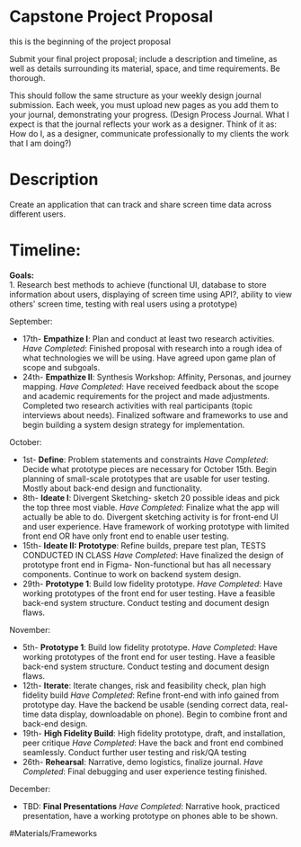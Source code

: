 # Capstone Project Proposal

this is the beginning of the project proposal

Submit your final project proposal; include a description and timeline, as well as details surrounding its material, space, and time requirements. Be thorough.

This should follow the same structure as your weekly design journal submission. Each week, you must upload new pages as you add them to your journal, demonstrating your progress. (Design Process Journal. What I expect is that the journal reflects your work as a designer. Think of it as: How do I, as a designer, communicate professionally to my clients the work that I am doing?)

# Description
 Create an application that can track and share screen time data across different users.

# Timeline: 

  **Goals:**
  <br>
    1. Research best methods to achieve (functional UI, database to store information about users, displaying of screen time using API?, ability to view others'              screen time, testing with real users using a prototype)

    
  September: 
  <br>
  - 17th- **Empathize I**: Plan and conduct at least two research activities.
             _Have Completed_: Finished proposal with research into a rough idea of what technologies we will be using. Have agreed upon game plan of scope and subgoals.        
  - 24th- **Empathize II**: Synthesis Workshop: Affinity, Personas, and journey mapping.
             _Have Completed_: Have received feedback about the scope and academic requirements for the project and made adjustments. Completed two research activities with real participants (topic interviews about needs). Finalized software and frameworks to use and begin building a system design strategy for implementation.
    
  October:
  <br>
  - 1st- **Define**: Problem statements and constraints
             _Have Completed_: Decide what prototype pieces are necessary for October 15th. Begin planning of small-scale prototypes that are usable for user testing. Mostly about back-end design and functionality.
  - 8th- **Ideate I**: Divergent Sketching- sketch 20 possible ideas and pick the top three most viable.
             _Have Completed_: Finalize what the app will actually be able to do. Divergent sketching activity is for front-end UI and user experience. Have framework of working prototype with limited front end OR have only front end to enable user testing.
  - 15th- **Ideate II: Prototype**: Refine builds, prepare test plan, TESTS CONDUCTED IN CLASS
             _Have Completed_: Have finalized the design of prototype front end in Figma- Non-functional but has all necessary components. Continue to work on backend system design. 
 - 29th- **Prototype 1**: Build low fidelity prototype.
             _Have Completed_: Have working prototypes of the front end for user testing. Have a feasible back-end system structure. Conduct testing and document design flaws. 

  November:
<br>
 - 5th- **Prototype 1**: Build low fidelity prototype.
             _Have Completed_: Have working prototypes of the front end for user testing. Have a feasible back-end system structure. Conduct testing and document design flaws.
 - 12th- **Iterate**: Iterate changes, risk and feasibility check, plan high fidelity build
             _Have Completed_: Refine front-end with info gained from prototype day. Have the backend be usable (sending correct data, real-time data display, downloadable on phone). Begin to combine front and back-end design. 
 - 19th- **High Fidelity Build**: High fidelity prototype, draft, and installation, peer critique
             _Have Completed_: Have the back and front end combined seamlessly. Conduct further user testing and risk/QA testing
 - 26th- **Rehearsal**: Narrative, demo logistics, finalize journal.
             _Have Completed_: Final debugging and user experience testing finished.
   
  December:
  <br>
  - TBD: **Final Presentations**
             _Have Completed_: Narrative hook, practiced presentation, have a working prototype on phones able to be shown. 

#Materials/Frameworks


